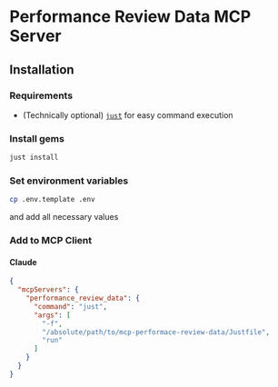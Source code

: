 # Performance Review Data MCP Server
## Installation

### Requirements
- (Technically optional) [`just`](https://github.com/casey/just) for easy command execution

### Install gems
```sh
just install
```

### Set environment variables
```sh
cp .env.template .env
```

and add all necessary values

### Add to MCP Client
#### Claude
```json
{
  "mcpServers": {
    "performance_review_data": {
      "command": "just",
      "args": [
        "-f",
        "/absolute/path/to/mcp-performace-review-data/Justfile",
        "run"
      ]
    }
  }
}
```
